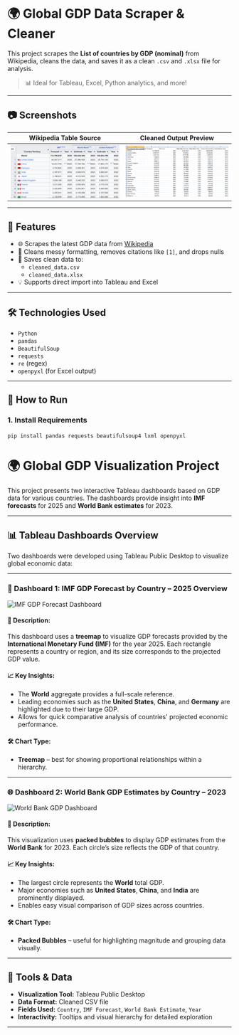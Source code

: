 # 🌍 Global GDP Data Scraper & Cleaner

This project scrapes the **List of countries by GDP (nominal)** from Wikipedia, cleans the data, and saves it as a clean `.csv` and `.xlsx` file for analysis.

> 📊 Ideal for Tableau, Excel, Python analytics, and more!

---

## 📷 Screenshots

| Wikipedia Table Source | Cleaned Output Preview |
|------------------------|------------------------|
| ![Wikipedia Table](images/wiki_table.png) | ![Cleaned Data](images/cleaned_data.png) |

---

## 🧠 Features

- 🌐 Scrapes the latest GDP data from [Wikipedia](https://en.wikipedia.org/wiki/List_of_countries_by_GDP_(nominal))
- 🧹 Cleans messy formatting, removes citations like `[1]`, and drops nulls
- 📁 Saves clean data to:
  - `cleaned_data.csv`
  - `cleaned_data.xlsx`
- 💡 Supports direct import into Tableau and Excel

---

## 🛠️ Technologies Used

- `Python`
- `pandas`
- `BeautifulSoup`
- `requests`
- `re` (regex)
- `openpyxl` (for Excel output)

---

## 📂 How to Run

### 1. Install Requirements
```bash
pip install pandas requests beautifulsoup4 lxml openpyxl

```
# 🌍 Global GDP Visualization Project

This project presents two interactive Tableau dashboards based on GDP data for various countries. The dashboards provide insight into **IMF forecasts** for 2025 and **World Bank estimates** for 2023.

---

## 📊 Tableau Dashboards Overview

Two dashboards were developed using Tableau Public Desktop to visualize global economic data:

---

### 🧱 Dashboard 1: IMF GDP Forecast by Country – 2025 Overview

![IMF GDP Forecast Dashboard](./path-to-your-screenshot1.png)

#### 📌 Description:
This dashboard uses a **treemap** to visualize GDP forecasts provided by the **International Monetary Fund (IMF)** for the year 2025. Each rectangle represents a country or region, and its size corresponds to the projected GDP value.

#### 📈 Key Insights:
- The **World** aggregate provides a full-scale reference.
- Leading economies such as the **United States**, **China**, and **Germany** are highlighted due to their large GDP.
- Allows for quick comparative analysis of countries' projected economic performance.

#### 🛠️ Chart Type:
- **Treemap** – best for showing proportional relationships within a hierarchy.

---

### 🌐 Dashboard 2: World Bank GDP Estimates by Country – 2023

![World Bank GDP Dashboard](./path-to-your-screenshot2.png)

#### 📌 Description:
This visualization uses **packed bubbles** to display GDP estimates from the **World Bank** for 2023. Each circle’s size reflects the GDP of that country.

#### 📈 Key Insights:
- The largest circle represents the **World** total GDP.
- Major economies such as **United States**, **China**, and **India** are prominently displayed.
- Enables easy visual comparison of GDP sizes across countries.

#### 🛠️ Chart Type:
- **Packed Bubbles** – useful for highlighting magnitude and grouping data visually.

---

## 🔧 Tools & Data

- **Visualization Tool:** Tableau Public Desktop
- **Data Format:** Cleaned CSV file
- **Fields Used:** `Country`, `IMF Forecast`, `World Bank Estimate`, `Year`
- **Interactivity:** Tooltips and visual hierarchy for detailed exploration

---


